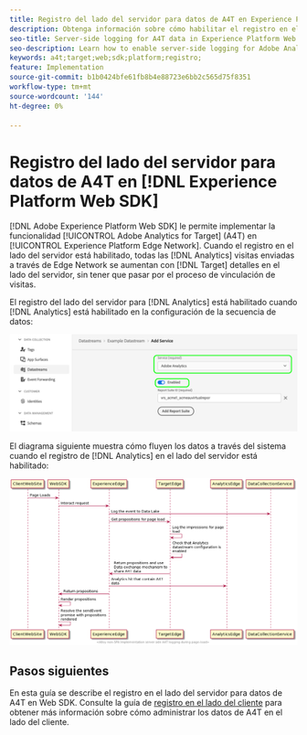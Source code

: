```yaml
---
title: Registro del lado del servidor para datos de A4T en Experience Platform Web SDK
description: Obtenga información sobre cómo habilitar el registro en el lado del servidor para Adobe Analytics for Target (A4T) mediante Experience Platform Web SDK.
seo-title: Server-side logging for A4T data in Experience Platform Web SDK
seo-description: Learn how to enable server-side logging for Adobe Analytics for Target (A4T) using the Experience Platform Web SDK.
keywords: a4t;target;web;sdk;platform;registro;
feature: Implementation
source-git-commit: b1b0424bfe61fb8b4e88723e6bb2c565d75f8351
workflow-type: tm+mt
source-wordcount: '144'
ht-degree: 0%

---
```


# Registro del lado del servidor para datos de A4T en [!DNL Experience Platform Web SDK]

[!DNL Adobe Experience Platform Web SDK] le permite implementar la funcionalidad [!UICONTROL Adobe Analytics for Target] (A4T) en [!UICONTROL Experience Platform Edge Network]. Cuando el registro en el lado del servidor está habilitado, todas las [!DNL Analytics] visitas enviadas a través de Edge Network se aumentan con [!DNL Target] detalles en el lado del servidor, sin tener que pasar por el proceso de vinculación de visitas.

El registro del lado del servidor para [!DNL Analytics] está habilitado cuando [!DNL Analytics] está habilitado en la configuración de la secuencia de datos:

![Configuración de secuencia de datos de Analytics habilitada](/help/dev/implement/a4t/assets/enable-analytics-datastream.png)

El diagrama siguiente muestra cómo fluyen los datos a través del sistema cuando el registro de [!DNL Analytics] en el lado del servidor está habilitado:

![Flujo de registro del lado del servidor](/help/dev/implement/a4t/assets/analytics-server-side-logging.png)

## Pasos siguientes

En esta guía se describe el registro en el lado del servidor para datos de A4T en Web SDK. Consulte la guía de [registro en el lado del cliente](/help/dev/implement/a4t/client-side-logging.md) para obtener más información sobre cómo administrar los datos de A4T en el lado del cliente.